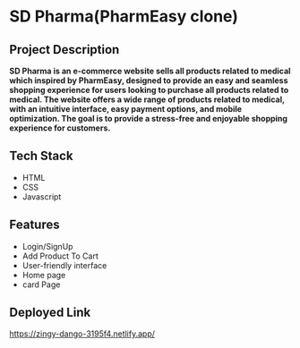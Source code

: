 # SD Pharma(PharmEasy clone)

## Project Description
**SD Pharma is an e-commerce website sells all products related to medical which inspired by PharmEasy, designed to provide an easy and seamless shopping experience for users looking to purchase all products related to medical. The website offers a wide range of products related to medical, with an intuitive interface, easy payment options, and mobile optimization. The goal is to provide a stress-free and enjoyable shopping experience for customers.**

## Tech Stack
* HTML
* CSS
* Javascript

## Features
* Login/SignUp
* Add Product To Cart
* User-friendly interface
* Home page
* card Page

## Deployed Link
https://zingy-dango-3195f4.netlify.app/
